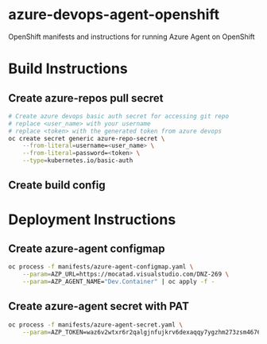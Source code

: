 # azure-devops-agent-openshift
OpenShift manifests and instructions for running Azure Agent on OpenShift

# Build Instructions

## Create azure-repos pull secret

```bash
# Create azure devops basic auth secret for accessing git repo
# replace <user_name> with your username
# replace <token> with the generated token from azure devops
oc create secret generic azure-repo-secret \
    --from-literal=username=<user_name> \
    --from-literal=password=<token> \
    --type=kubernetes.io/basic-auth
```

## Create build config

# Deployment Instructions

## Create azure-agent configmap 

```bash
oc process -f manifests/azure-agent-configmap.yaml \
    --param=AZP_URL=https://mocatad.visualstudio.com/DNZ-269 \
    --param=AZP_AGENT_NAME="Dev.Container" | oc apply -f -

```

## Create azure-agent secret with PAT

```bash
oc process -f manifests/azure-agent-secret.yaml \
    --param=AZP_TOKEN=waz6v2wtxr6r2qalgjnfujkrv6dexaqqy7ygzhm273zsm4676ana | oc apply -f - 
```